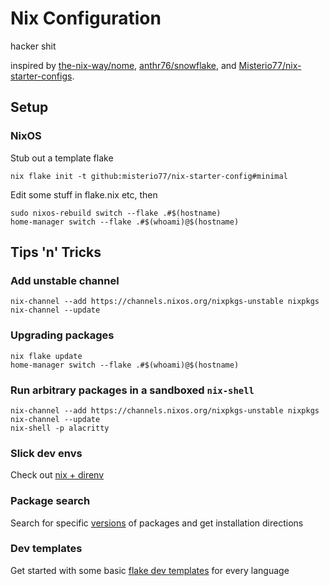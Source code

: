 # Nix Configuration

hacker shit

inspired by [the-nix-way/nome][], [anthr76/snowflake][], and [Misterio77/nix-starter-configs][].

## Setup

### NixOS

Stub out a template flake
```shell
nix flake init -t github:misterio77/nix-starter-config#minimal
```

Edit some stuff in flake.nix etc, then

```shell
sudo nixos-rebuild switch --flake .#$(hostname)
home-manager switch --flake .#$(whoami)@$(hostname)
```

## Tips 'n' Tricks

### Add unstable channel

```shell
nix-channel --add https://channels.nixos.org/nixpkgs-unstable nixpkgs
nix-channel --update
```

### Upgrading packages

```shell
nix flake update
home-manager switch --flake .#$(whoami)@$(hostname)
```

### Run arbitrary packages in a sandboxed `nix-shell`

```shell
nix-channel --add https://channels.nixos.org/nixpkgs-unstable nixpkgs
nix-channel --update
nix-shell -p alacritty
```

### Slick dev envs

Check out [nix + direnv][]

### Package search

Search for specific [versions][nix package versions] of packages and get installation directions

### Dev templates

Get started with some basic [flake dev templates][] for every language

[the-nix-way/nome]: https://github.com/the-nix-way/nome
[anthr76/snowflake]: https://github.com/anthr76/snowflake
[coreweave/coreweave.nix]: https://github.com/coreweave/coreweave.nix
[nix + direnv]: https://determinate.systems/posts/nix-direnv/
[home-manager manual]: https://nix-community.github.io/home-manager/options.xhtml
[nixOS modules]: https://nixos.wiki/wiki/NixOS_modules
[Misterio77/nix-starter-configs]: https://github.com/Misterio77/nix-starter-configs?search=1
[nix package versions]: https://lazamar.co.uk/nix-versions/
[flake dev templates]: https://github.com/the-nix-way/dev-templates/tree/main
